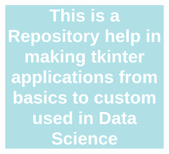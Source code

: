<h1 style="color:white;background-color:powderblue;text-align:center;font-size:400%;font-family:helvetica">This is a Repository help in making tkinter applications from basics to custom used in Data Science</h1>
